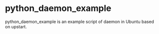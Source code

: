 python_daemon_example
========================
python_daemon_example is an example script of daemon in Ubuntu based on upstart.


